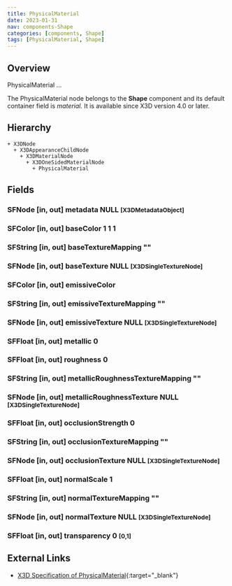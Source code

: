 ```yaml
---
title: PhysicalMaterial
date: 2023-01-31
nav: components-Shape
categories: [components, Shape]
tags: [PhysicalMaterial, Shape]
---
```

<style>
.post h3 {
   word-spacing: 0.2em;
}
</style>

## Overview

PhysicalMaterial ...

The PhysicalMaterial node belongs to the **Shape** component and its default container field is *material.* It is available since X3D version 4.0 or later.

## Hierarchy

```
+ X3DNode
  + X3DAppearanceChildNode
    + X3DMaterialNode
      + X3DOneSidedMaterialNode
        + PhysicalMaterial
```

## Fields

### SFNode [in, out] **metadata** NULL <small>[X3DMetadataObject]</small>

### SFColor [in, out] **baseColor** 1 1 1 <small></small>

### SFString [in, out] **baseTextureMapping** ""

### SFNode [in, out] **baseTexture** NULL <small>[X3DSingleTextureNode]</small>

### SFColor [in, out] **emissiveColor** <small></small>

### SFString [in, out] **emissiveTextureMapping** ""

### SFNode [in, out] **emissiveTexture** NULL <small>[X3DSingleTextureNode]</small>

### SFFloat [in, out] **metallic** 0 <small></small>

### SFFloat [in, out] **roughness** 0 <small></small>

### SFString [in, out] **metallicRoughnessTextureMapping** ""

### SFNode [in, out] **metallicRoughnessTexture** NULL <small>[X3DSingleTextureNode]</small>

### SFFloat [in, out] **occlusionStrength** 0 <small></small>

### SFString [in, out] **occlusionTextureMapping** ""

### SFNode [in, out] **occlusionTexture** NULL <small>[X3DSingleTextureNode]</small>

### SFFloat [in, out] **normalScale** 1 <small></small>

### SFString [in, out] **normalTextureMapping** ""

### SFNode [in, out] **normalTexture** NULL <small>[X3DSingleTextureNode]</small>

### SFFloat [in, out] **transparency** 0 <small>[0,1]</small>

## External Links

- [X3D Specification of PhysicalMaterial](https://www.web3d.org/documents/specifications/19775-1/V4.0/Part01/components/shape.html#PhysicalMaterial){:target="_blank"}
